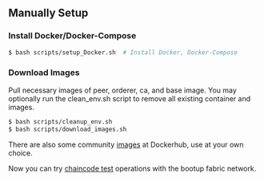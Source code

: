 ## Manually Setup


### Install Docker/Docker-Compose

```sh
$ bash scripts/setup_Docker.sh  # Install Docker, Docker-Compose 
```

### Download Images

Pull necessary images of peer, orderer, ca, and base image. You may optionally run the clean_env.sh script to remove all existing container and images.

```sh
$ bash scripts/cleanup_env.sh
$ bash scripts/download_images.sh
```

There are also some community [images](https://hub.docker.com/r/hyperledger/) at Dockerhub, use at your own choice.

Now you can try [chaincode test](chaincode_test.md) operations with the bootup fabric network.